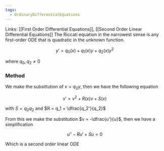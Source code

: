 ```yaml
---
tags:
  - OrdinaryDifferentialEquations
---
```

Links: [[First Order Differential Equations]], [[Second Order Linear Differential Equations]]
The Riccati equation in the narrowest sense is any first-order ODE that is quadratic in the unknown function.

$$ y' = q_0(x)+q_1(x) y+q_2(x) y^2 $$

where $q_0, q_2 \ne 0$

### Method

We make the subsittution of $v = q_2 y$, then we have the following equation

$$ v' = v^2 +R(x) v+S(x) $$

with $S = q_0 q_2$ and $R = q_1 + \dfrac{q_2'}{q_2}$

From this we make the substitution $v = -\dfrac{u'}{u}$, then we have a simplification

$$ u''-Ru '+Su =0 $$

Which is a second order linear ODE